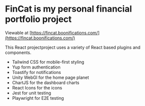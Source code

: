 # FinCat is my personal financial portfolio project

Viewable at [https://fincat.boonifications.com/](https://fincat.boonifications.com/)

This React projectproject uses a variety of React based plugins and components. 
- Tailwind CSS for mobile-first styling
- Yup form authentication
- Toastify for notifications
- Unity WebGl for the home page planet
- ChartJS for the dashboard charts
- React Icons for the icons
- Jest for unit testing
- Playwright for E2E testing

